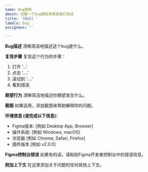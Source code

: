 ```yaml
---
name: Bug报告
about: 创建一个bug报告来帮助我们改进
title: '[BUG] '
labels: bug
assignees: ''

---
```


**Bug描述**
清晰简洁地描述这个bug是什么。

**复现步骤**
复现这个行为的步骤：
1. 打开 '...'
2. 点击 '....'
3. 滚动到 '....'
4. 看到错误

**期望行为**
清晰简洁地描述你期望发生什么。

**截图**
如果适用，添加截图来帮助解释你的问题。

**环境信息 (请完成以下信息):**
 - Figma版本: [例如 Desktop App, Browser]
 - 操作系统: [例如 Windows, macOS]
 - 浏览器 [例如 Chrome, Safari, Firefox]
 - 插件版本 [例如 v2.0.0]

**Figma控制台错误**
如果有的话，请粘贴Figma开发者控制台中的错误信息。

**附加上下文**
在这里添加关于问题的任何其他上下文。 
